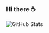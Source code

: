 ### Hi there ☕

<!--
**sarahklock/sarahklock** is a ✨ _special_ ✨ repository because its `README.md` (this file) appears on your GitHub profile.

Here are some ideas to get you started:

- 🔭 I’m currently working on ...
- 🌱 I’m currently learning ...
- 👯 I’m looking to collaborate on ...
- 🤔 I’m looking for help with ...
- 💬 Ask me about ...
# 📫 How to reach me:
[![LinkedIn](https://img.shields.io/badge/LinkedIn-Sarah%20Klock%20Mauricio-blue?style=flat-square&logo=linkedin)](https://www.linkedin.com/in/sarah-klock-mauricio-b30130211/)

[![Discord](https://img.shields.io/badge/Discord-Coders-blue?style=flat-square&logo=discord)](https://discord.gg/wp85qd7Uqz)

[![E-mail](https://img.shields.io/badge/Email-sarah.mauricio.academico@gmail.com-blue?style=flat-square&logo=gmail)](mailto:sarah.mauricio.academico@gmail.com)
[![Institutional E-mail](https://img.shields.io/badge/Email-sarahkm@usp.br-blue?style=flat-square&logo=gmail)](mailto:sarahkm@usp.br)

😄 Pronouns: she/her
- ⚡ Fun fact: ...
-->

![GitHub Stats](https://github-readme-stats.vercel.app/api?username=sarahklock&theme=dark)
